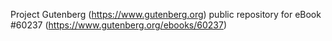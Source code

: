 Project Gutenberg (https://www.gutenberg.org) public repository for eBook #60237 (https://www.gutenberg.org/ebooks/60237)
